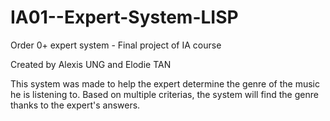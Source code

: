 # IA01--Expert-System-LISP
Order 0+ expert system - Final project of IA course

Created by Alexis UNG and Elodie TAN

This system was made to help the expert determine the genre of the music he is listening to. Based on multiple criterias, the system will find the genre thanks to the expert's answers. 
